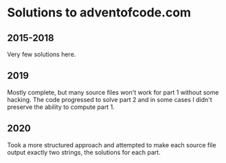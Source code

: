 # Solutions to adventofcode.com

## 2015-2018
Very few solutions here.

## 2019
Mostly complete, but many source files won't work for part 1 without some hacking. The code progressed to solve part 2 and in some cases I didn't preserve the ability to compute part 1.

## 2020
Took a more structured approach and attempted to make each source file output exactly two strings, the solutions for each part.
